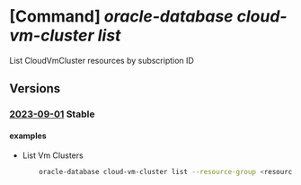 # [Command] _oracle-database cloud-vm-cluster list_

List CloudVmCluster resources by subscription ID

## Versions

### [2023-09-01](/Resources/mgmt-plane/L3N1YnNjcmlwdGlvbnMve30vcHJvdmlkZXJzL29yYWNsZS5kYXRhYmFzZS9jbG91ZHZtY2x1c3RlcnM=/2023-09-01.xml) **Stable**

<!-- mgmt-plane /subscriptions/{}/providers/oracle.database/cloudvmclusters 2023-09-01 -->
<!-- mgmt-plane /subscriptions/{}/resourcegroups/{}/providers/oracle.database/cloudvmclusters 2023-09-01 -->

#### examples

- List Vm Clusters
    ```bash
        oracle-database cloud-vm-cluster list --resource-group <resource group>
    ```
